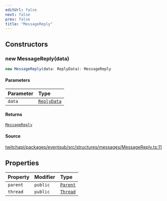 ```yaml
---
editUrl: false
next: false
prev: false
title: "MessageReply"
---
```


## Constructors

### new MessageReply(data)

```ts
new MessageReply(data: ReplyData): MessageReply
```

#### Parameters

| Parameter | Type |
| :------ | :------ |
| `data` | [`ReplyData`](/api/eventsub/interfaces/replydata/) |

#### Returns

[`MessageReply`](/api/eventsub/classes/messagereply/)

#### Source

[twitchapi/packages/eventsub/src/structures/messages/MessageReply.ts:11](https://github.com/pablornc/twitchapi//blob/8695acad106a836c1f0fc4c57a113f17adce41f0/packages/eventsub/src/structures/messages/MessageReply.ts#L11)

## Properties

| Property | Modifier | Type |
| :------ | :------ | :------ |
| `parent` | `public` | [`Parent`](/api/eventsub/classes/parent/) |
| `thread` | `public` | [`Thread`](/api/eventsub/classes/thread/) |
